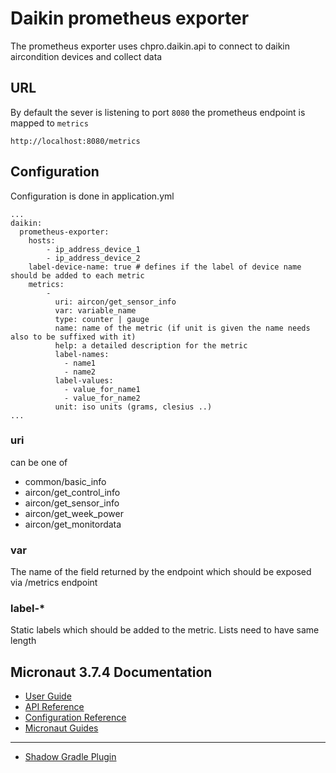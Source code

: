 # Daikin prometheus exporter

The prometheus exporter uses chpro.daikin.api to connect to daikin aircondition devices and collect data

## URL

By default the sever is listening to port `8080` the prometheus endpoint is mapped to `metrics`

`http://localhost:8080/metrics`

## Configuration

Configuration is done in application.yml

```
...
daikin:
  prometheus-exporter:
    hosts:
        - ip_address_device_1
        - ip_address_device_2
    label-device-name: true # defines if the label of device name should be added to each metric
    metrics:
        -
          uri: aircon/get_sensor_info
          var: variable_name
          type: counter | gauge
          name: name of the metric (if unit is given the name needs also to be suffixed with it)
          help: a detailed description for the metric
          label-names:
            - name1
            - name2
          label-values:
            - value_for_name1
            - value_for_name2
          unit: iso units (grams, clesius ..)
...
```

### uri

can be one of
- common/basic_info
- aircon/get_control_info
- aircon/get_sensor_info
- aircon/get_week_power
- aircon/get_monitordata

### var

The name of the field returned by the endpoint which should be exposed via /metrics endpoint

### label-*

Static labels which should be added to the metric. Lists need to have same length

## Micronaut 3.7.4 Documentation

- [User Guide](https://docs.micronaut.io/3.7.4/guide/index.html)
- [API Reference](https://docs.micronaut.io/3.7.4/api/index.html)
- [Configuration Reference](https://docs.micronaut.io/3.7.4/guide/configurationreference.html)
- [Micronaut Guides](https://guides.micronaut.io/index.html)
---

- [Shadow Gradle Plugin](https://plugins.gradle.org/plugin/com.github.johnrengelman.shadow)
